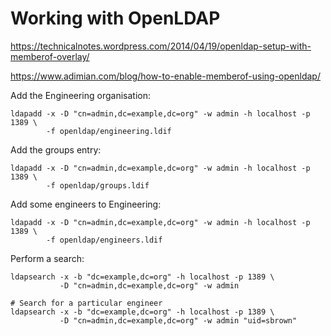 # Working with OpenLDAP

https://technicalnotes.wordpress.com/2014/04/19/openldap-setup-with-memberof-overlay/

https://www.adimian.com/blog/how-to-enable-memberof-using-openldap/

Add the Engineering organisation:

    ldapadd -x -D "cn=admin,dc=example,dc=org" -w admin -h localhost -p 1389 \
            -f openldap/engineering.ldif

Add the groups entry:

    ldapadd -x -D "cn=admin,dc=example,dc=org" -w admin -h localhost -p 1389 \
            -f openldap/groups.ldif
    
Add some engineers to Engineering: 
  
    ldapadd -x -D "cn=admin,dc=example,dc=org" -w admin -h localhost -p 1389 \
            -f openldap/engineers.ldif
    
Perform a search:

    ldapsearch -x -b "dc=example,dc=org" -h localhost -p 1389 \
               -D "cn=admin,dc=example,dc=org" -w admin
    
    # Search for a particular engineer
    ldapsearch -x -b "dc=example,dc=org" -h localhost -p 1389 \
               -D "cn=admin,dc=example,dc=org" -w admin "uid=sbrown"
